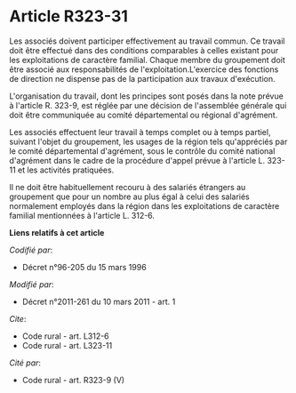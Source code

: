 # Article R323-31

Les associés doivent participer effectivement au travail commun. Ce travail doit être effectué dans des conditions
comparables à celles existant pour les exploitations de caractère familial. Chaque membre du groupement doit être associé aux
responsabilités de l'exploitation.L'exercice des fonctions de direction ne dispense pas de la participation aux travaux
d'exécution.

L'organisation du travail, dont les principes sont posés dans la note prévue à l'article R. 323-9, est réglée par une
décision de l'assemblée générale qui doit être communiquée au comité départemental ou régional d'agrément. 

Les associés effectuent leur travail à temps complet ou à temps partiel, suivant l'objet du groupement, les usages de la
région tels qu'appréciés par le comité départemental d'agrément, sous le contrôle du comité national d'agrément dans le cadre
de la procédure d'appel prévue à l'article L. 323-11 et les activités pratiquées. 

Il ne doit être habituellement recouru à des salariés étrangers au groupement que pour un nombre au plus égal à celui des
salariés normalement employés dans la région dans les exploitations de caractère familial mentionnées à l'article L. 312-6.

**Liens relatifs à cet article**

_Codifié par_:

  - Décret n°96-205 du 15 mars 1996

_Modifié par_:

  - Décret n°2011-261 du 10 mars 2011 - art. 1

_Cite_:

  - Code rural - art. L312-6
  - Code rural - art. L323-11

_Cité par_:

  - Code rural - art. R323-9 (V)
